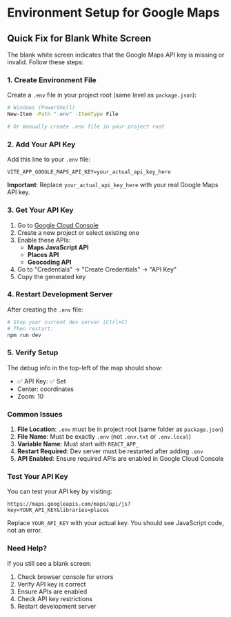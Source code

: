 # Environment Setup for Google Maps

## Quick Fix for Blank White Screen

The blank white screen indicates that the Google Maps API key is missing or invalid. Follow these steps:

### 1. Create Environment File

Create a `.env` file in your project root (same level as `package.json`):

```bash
# Windows (PowerShell)
New-Item -Path ".env" -ItemType File

# Or manually create .env file in your project root
```

### 2. Add Your API Key

Add this line to your `.env` file:

```env
VITE_APP_GOOGLE_MAPS_API_KEY=your_actual_api_key_here
```

**Important**: Replace `your_actual_api_key_here` with your real Google Maps API key.

### 3. Get Your API Key

1. Go to [Google Cloud Console](https://console.cloud.google.com/)
2. Create a new project or select existing one
3. Enable these APIs:
   - **Maps JavaScript API**
   - **Places API**
   - **Geocoding API**
4. Go to "Credentials" → "Create Credentials" → "API Key"
5. Copy the generated key

### 4. Restart Development Server

After creating the `.env` file:

```bash
# Stop your current dev server (Ctrl+C)
# Then restart:
npm run dev
```

### 5. Verify Setup

The debug info in the top-left of the map should show:
- ✅ API Key: ✅ Set
- Center: coordinates
- Zoom: 10

### Common Issues

1. **File Location**: `.env` must be in project root (same folder as `package.json`)
2. **File Name**: Must be exactly `.env` (not `.env.txt` or `.env.local`)
3. **Variable Name**: Must start with `REACT_APP_`
4. **Restart Required**: Dev server must be restarted after adding `.env`
5. **API Enabled**: Ensure required APIs are enabled in Google Cloud Console

### Test Your API Key

You can test your API key by visiting:
```
https://maps.googleapis.com/maps/api/js?key=YOUR_API_KEY&libraries=places
```

Replace `YOUR_API_KEY` with your actual key. You should see JavaScript code, not an error.

### Need Help?

If you still see a blank screen:
1. Check browser console for errors
2. Verify API key is correct
3. Ensure APIs are enabled
4. Check API key restrictions
5. Restart development server

